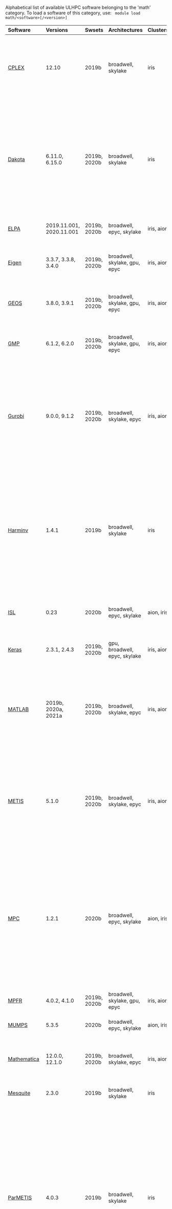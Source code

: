 Alphabetical list of available ULHPC software belonging to the 'math' category.
To load a software of this category, use: ` module load math/<software>[/<version>]`

| Software                                                             | Versions                 | Swsets       | Architectures                 | Clusters   | Description                                                                                                                                                                                                                                                                                                                                                                                                                                                                                                                                                  |
|:---------------------------------------------------------------------|:-------------------------|:-------------|:------------------------------|:-----------|:-------------------------------------------------------------------------------------------------------------------------------------------------------------------------------------------------------------------------------------------------------------------------------------------------------------------------------------------------------------------------------------------------------------------------------------------------------------------------------------------------------------------------------------------------------------|
| [CPLEX](https://www.ibm.com/analytics/cplex-optimizer)               | 12.10                    | 2019b        | broadwell, skylake            | iris       | IBM ILOG CPLEX Optimizer's mathematical programming technology enables analytical decision support for improving efficiency, reducing costs, and increasing profitability.                                                                                                                                                                                                                                                                                                                                                                                   |
| [Dakota](https://dakota.sandia.gov/)                                 | 6.11.0, 6.15.0           | 2019b, 2020b | broadwell, skylake            | iris       | The Dakota project delivers both state-of-the-art research and robust, usable software for optimization and UQ. Broadly, the Dakota software's advanced parametric analyses enable design exploration, model calibration, risk analysis, and quantification of margins and uncertainty with computational models."                                                                                                                                                                                                                                           |
| [ELPA](https://elpa.rzg.mpg.de)                                      | 2019.11.001, 2020.11.001 | 2019b, 2020b | broadwell, epyc, skylake      | iris, aion | Eigenvalue SoLvers for Petaflop-Applications .                                                                                                                                                                                                                                                                                                                                                                                                                                                                                                               |
| [Eigen](https://eigen.tuxfamily.org)                                 | 3.3.7, 3.3.8, 3.4.0      | 2019b, 2020b | broadwell, skylake, gpu, epyc | iris, aion | Eigen is a C++ template library for linear algebra: matrices, vectors, numerical solvers, and related algorithms.                                                                                                                                                                                                                                                                                                                                                                                                                                            |
| [GEOS](https://trac.osgeo.org/geos)                                  | 3.8.0, 3.9.1             | 2019b, 2020b | broadwell, skylake, gpu, epyc | iris, aion | GEOS (Geometry Engine - Open Source) is a C++ port of the Java Topology Suite (JTS)                                                                                                                                                                                                                                                                                                                                                                                                                                                                          |
| [GMP](https://gmplib.org/)                                           | 6.1.2, 6.2.0             | 2019b, 2020b | broadwell, skylake, gpu, epyc | iris, aion | GMP is a free library for arbitrary precision arithmetic, operating on signed integers, rational numbers, and floating point numbers.                                                                                                                                                                                                                                                                                                                                                                                                                        |
| [Gurobi](https://www.gurobi.com)                                     | 9.0.0, 9.1.2             | 2019b, 2020b | broadwell, skylake, epyc      | iris, aion | The Gurobi Optimizer is a state-of-the-art solver for mathematical programming. The solvers in the Gurobi Optimizer were designed from the ground up to exploit modern architectures and multi-core processors, using the most advanced implementations of the latest algorithms.                                                                                                                                                                                                                                                                            |
| [Harminv](https://github.com/stevengj/harminv)                       | 1.4.1                    | 2019b        | broadwell, skylake            | iris       | Harminv is a free program (and accompanying library) to solve the problem of harmonic inversion - given a discrete-time, finite-length signal that consists of a sum of finitely-many sinusoids (possibly exponentially decaying) in a given bandwidth, it determines the frequencies, decay constants, amplitudes, and phases of those sinusoids.                                                                                                                                                                                                           |
| [ISL](http://isl.gforge.inria.fr/)                                   | 0.23                     | 2020b        | broadwell, epyc, skylake      | aion, iris | isl is a library for manipulating sets and relations of integer points bounded by linear constraints.                                                                                                                                                                                                                                                                                                                                                                                                                                                        |
| [Keras](https://keras.io/)                                           | 2.3.1, 2.4.3             | 2019b, 2020b | gpu, broadwell, epyc, skylake | iris, aion | Keras is a deep learning API written in Python, running on top of the machine learning platform TensorFlow.                                                                                                                                                                                                                                                                                                                                                                                                                                                  |
| [MATLAB](https://www.mathworks.com/products/matlab)                  | 2019b, 2020a, 2021a      | 2019b, 2020b | broadwell, skylake, epyc      | iris, aion | MATLAB is a high-level language and interactive environment that enables you to perform computationally intensive tasks faster than with traditional programming languages such as C, C++, and Fortran.                                                                                                                                                                                                                                                                                                                                                      |
| [METIS](http://glaros.dtc.umn.edu/gkhome/metis/metis/overview)       | 5.1.0                    | 2019b, 2020b | broadwell, skylake, epyc      | iris, aion | METIS is a set of serial programs for partitioning graphs, partitioning finite element meshes, and producing fill reducing orderings for sparse matrices. The algorithms implemented in METIS are based on the multilevel recursive-bisection, multilevel k-way, and multi-constraint partitioning schemes.                                                                                                                                                                                                                                                  |
| [MPC](http://www.multiprecision.org/)                                | 1.2.1                    | 2020b        | broadwell, epyc, skylake      | aion, iris | Gnu Mpc is a C library for the arithmetic of complex numbers with arbitrarily high precision and correct rounding of the result. It extends the principles of the IEEE-754 standard for fixed precision real floating point numbers to complex numbers, providing well-defined semantics for every operation. At the same time, speed of operation at high precision is a major design goal.                                                                                                                                                                 |
| [MPFR](https://www.mpfr.org)                                         | 4.0.2, 4.1.0             | 2019b, 2020b | broadwell, skylake, gpu, epyc | iris, aion | The MPFR library is a C library for multiple-precision floating-point computations with correct rounding.                                                                                                                                                                                                                                                                                                                                                                                                                                                    |
| [MUMPS](https://graal.ens-lyon.fr/MUMPS/)                            | 5.3.5                    | 2020b        | broadwell, epyc, skylake      | aion, iris | A parallel sparse direct solver                                                                                                                                                                                                                                                                                                                                                                                                                                                                                                                              |
| [Mathematica](https://www.wolfram.com/mathematica)                   | 12.0.0, 12.1.0           | 2019b, 2020b | broadwell, skylake, epyc      | iris, aion | Mathematica is a computational software program used in many scientific, engineering, mathematical and computing fields.                                                                                                                                                                                                                                                                                                                                                                                                                                     |
| [Mesquite](https://software.sandia.gov/mesquite/)                    | 2.3.0                    | 2019b        | broadwell, skylake            | iris       | Mesh-Quality Improvement Library                                                                                                                                                                                                                                                                                                                                                                                                                                                                                                                             |
| [ParMETIS](http://glaros.dtc.umn.edu/gkhome/metis/parmetis/overview) | 4.0.3                    | 2019b        | broadwell, skylake            | iris       | ParMETIS is an MPI-based parallel library that implements a variety of algorithms for partitioning unstructured graphs, meshes, and for computing fill-reducing orderings of sparse matrices. ParMETIS extends the functionality provided by METIS and includes routines that are especially suited for parallel AMR computations and large scale numerical simulations. The algorithms implemented in ParMETIS are based on the parallel multilevel k-way graph-partitioning, adaptive repartitioning, and parallel multi-constrained partitioning schemes. |
| [ParMGridGen](http://www-users.cs.umn.edu/~moulitsa/software.html)   | 1.0                      | 2019b        | broadwell, skylake            | iris       | ParMGridGen is an MPI-based parallel library that is based on the serial package MGridGen, that implements (serial) algorithms for obtaining a sequence of successive coarse grids that are well-suited for geometric multigrid methods.                                                                                                                                                                                                                                                                                                                     |
| [SCOTCH](https://gforge.inria.fr/projects/scotch/)                   | 6.0.9, 6.1.0             | 2019b, 2020b | broadwell, skylake, epyc      | iris, aion | Software package and libraries for sequential and parallel graph partitioning, static mapping, and sparse matrix block ordering, and sequential mesh and hypergraph partitioning.                                                                                                                                                                                                                                                                                                                                                                            |
| [Stata](https://www.stata.com/)                                      | 17                       | 2020b        | broadwell, epyc, skylake      | aion, iris | Stata is a complete, integrated statistical software package that provides everything you need for data analysis, data management, and graphics.                                                                                                                                                                                                                                                                                                                                                                                                             |
| [Theano](https://deeplearning.net/software/theano)                   | 1.0.4, 1.1.2             | 2019b, 2020b | gpu, broadwell, epyc, skylake | iris, aion | Theano is a Python library that allows you to define, optimize, and evaluate mathematical expressions involving multi-dimensional arrays efficiently.                                                                                                                                                                                                                                                                                                                                                                                                        |
| [Voro++](http://math.lbl.gov/voro++/)                                | 0.4.6                    | 2019b        | broadwell, skylake            | iris       | Voro++ is a software library for carrying out three-dimensional computations of the Voronoi tessellation. A distinguishing feature of the Voro++ library is that it carries out cell-based calculations, computing the Voronoi cell for each particle individually. It is particularly well-suited for applications that rely on cell-based statistics, where features of Voronoi cells (eg. volume, centroid, number of faces) can be used to analyze a system of particles.                                                                                |
| [gmsh](https://gmsh.info/)                                           | 4.8.4                    | 2020b        | broadwell, epyc, skylake      | aion, iris | Gmsh is a 3D finite element grid generator with a build-in CAD engine and post-processor.                                                                                                                                                                                                                                                                                                                                                                                                                                                                    |
| [libcerf](https://jugit.fz-juelich.de/mlz/libcerf)                   | 1.13, 1.14               | 2019b, 2020b | broadwell, skylake, epyc      | iris, aion | libcerf is a self-contained numeric library that provides an efficient and accurate implementation of complex error functions, along with Dawson, Faddeeva, and Voigt functions.                                                                                                                                                                                                                                                                                                                                                                             |
| [magma](https://icl.cs.utk.edu/magma/)                               | 2.5.1, 2.5.4             | 2019b, 2020b | gpu                           | iris       | The MAGMA project aims to develop a dense linear algebra library similar to LAPACK but for heterogeneous/hybrid architectures, starting with current Multicore+GPU systems.                                                                                                                                                                                                                                                                                                                                                                                  |
| [molmod](https://molmod.github.io/molmod/)                           | 1.4.5                    | 2019b        | broadwell, skylake            | iris       | MolMod is a Python library with many compoments that are useful to write molecular modeling programs.                                                                                                                                                                                                                                                                                                                                                                                                                                                        |
| [scipy](https://www.scipy.org)                                       | 1.4.1                    | 2019b        | broadwell, skylake, gpu       | iris       | SciPy is a collection of mathematical algorithms and convenience functions built on the Numpy extension for Python.                                                                                                                                                                                                                                                                                                                                                                                                                                          |